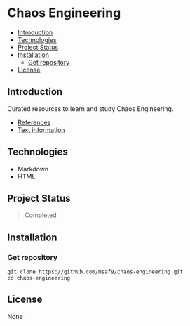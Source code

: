 <h1>Chaos Engineering</h1>

- [Introduction](#introduction)
- [Technologies](#technologies)
- [Project Status](#project-status)
- [Installation](#installation)
  - [Get repository](#get-repository)
- [License](#license)

## Introduction

<p>Curated resources to learn and study Chaos Engineering.</p>

- [References](REFERENCES.md)
- [Text information](TEXT.md)

## Technologies

- Markdown
- HTML

## Project Status

> Completed

## Installation

### Get repository

```git
git clone https://github.com/msaf9/chaos-engineering.git
cd chaos-engineering
```

## License

<p>None</p>
